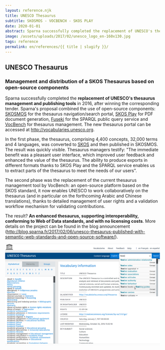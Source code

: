 ```yaml
---
layout: reference.njk
title: UNESCO Thesaurus
subtitle: SKOSMOS - VOCBENCH - SKOS PLAY
date: 2020-01-01
abstract: Sparna successfully completed the replacement of UNESCO's thesaurus management and publication tools in 2016, after winning the corresponding tender.
image: /assets/uploads/2017/02/unesco_logo_en-160x130.jpg
tags: reference
permalink: en/references/{{ title | slugify }}/
---
```


## UNESCO Thesaurus

### Management and distribution of a SKOS Thesaurus based on open-source components

Sparna successfully completed the **replacement of UNESCO's thesaurus management and publishing tools** in 2016, after winning the corresponding tender. Sparna's proposal combined the use of open-source components: [SKOSMOS](http://skosmos.org/) for the thesaurus navigation/search portal, [SKOS Play](http://labs.sparna.fr/skos-play/) for PDF document generation, [Fuseki](https://jena.apache.org/documentation/fuseki2/) for the SPARQL public query service and [VocBench](http://vocbench.uniroma2.it/) for thesaurus management. The new thesaurus portal can be accessed at http://vocabularies.unesco.org.

In the first phase, the thesaurus, comprising 4,400 concepts, 32,000 terms and 4 languages, was converted to [SKOS](http://www.sparna.fr/skos/SKOS-traduction-francais.html) and then published in SKOSMOS. The result was quickly visible. Thesaurus managers testify: "The immediate benefit was a pleasant user interface, which improved user feedback and enhanced the value of the thesaurus. The ability to produce exports in different formats thanks to SKOS Play and the SPARQL service enables us to extract parts of the thesaurus to meet the needs of our users".

The second phase was the replacement of the current thesaurus management tool by VocBench: an open-source platform based on the SKOS standard, it now enables UNESCO to work collaboratively on the thesaurus (and in particular on the forthcoming Arabic and Chinese translations), thanks to detailed management of user rights and a validation workflow mechanism for validating contributions.

The result? **An enhanced thesaurus, supporting interoperability, conforming to Web of Data standards, and with no licensing costs**. More details on the project can be found in the blog announcement (http://blog.sparna.fr/2017/02/06/unesco-thesaurus-published-with-semantic-web-standards-and-open-source-software/).


![screenshot Unesco](/assets/uploads/2017/02/screenshot-skosmos-small1.png)